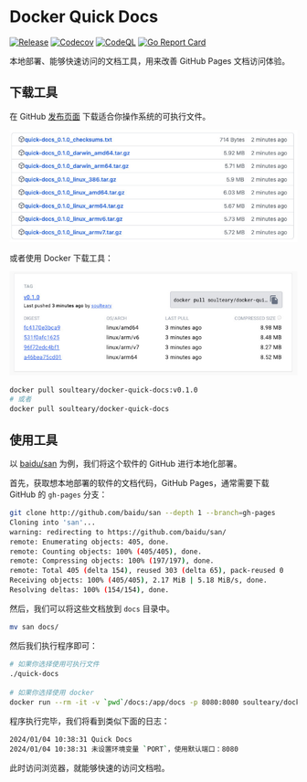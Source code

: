 # Docker Quick Docs

[![Release](https://github.com/soulteary/docker-quick-docs/actions/workflows/release.yaml/badge.svg)](https://github.com/soulteary/docker-quick-docs/actions/workflows/release.yaml) [![Codecov](https://github.com/soulteary/docker-quick-docs/actions/workflows/codecov.yml/badge.svg)](https://github.com/soulteary/docker-quick-docs/actions/workflows/codecov.yml) [![CodeQL](https://github.com/soulteary/docker-quick-docs/actions/workflows/codeql.yml/badge.svg)](https://github.com/soulteary/docker-quick-docs/actions/workflows/codeql.yml) [![Go Report Card](https://goreportcard.com/badge/github.com/soulteary/docker-quick-docs)](https://goreportcard.com/report/github.com/soulteary/docker-quick-docs)

本地部署、能够快速访问的文档工具，用来改善 GitHub Pages 文档访问体验。

## 下载工具

在 GitHub [发布页面](https://github.com/soulteary/docker-quick-docs/releases) 下载适合你操作系统的可执行文件。

![](.github/assets.jpg)

或者使用 Docker 下载工具：

![](.github/dockerhub.jpg)

```bash
docker pull soulteary/docker-quick-docs:v0.1.0
# 或者
docker pull soulteary/docker-quick-docs
```

## 使用工具

以 [baidu/san](http://github.com/baidu/san) 为例，我们将这个软件的 GitHub 进行本地化部署。

首先，获取想本地部署的软件的文档代码，GitHub Pages，通常需要下载 GitHub 的 `gh-pages` 分支：

```bash
git clone http://github.com/baidu/san --depth 1 --branch=gh-pages
Cloning into 'san'...
warning: redirecting to https://github.com/baidu/san/
remote: Enumerating objects: 405, done.
remote: Counting objects: 100% (405/405), done.
remote: Compressing objects: 100% (197/197), done.
remote: Total 405 (delta 154), reused 303 (delta 65), pack-reused 0
Receiving objects: 100% (405/405), 2.17 MiB | 5.18 MiB/s, done.
Resolving deltas: 100% (154/154), done.
```

然后，我们可以将这些文档放到 `docs` 目录中。

```bash
mv san docs/
```

然后我们执行程序即可：

```bash
# 如果你选择使用可执行文件
./quick-docs

# 如果你选择使用 docker
docker run --rm -it -v `pwd`/docs:/app/docs -p 8080:8080 soulteary/docker-quick-docs:v0.1.0
```

程序执行完毕，我们将看到类似下面的日志：

```bash
2024/01/04 10:38:31 Quick Docs
2024/01/04 10:38:31 未设置环境变量 `PORT`，使用默认端口：8080
```

此时访问浏览器，就能够快速的访问文档啦。
